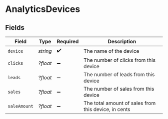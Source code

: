 # AnalyticsDevices


## Fields

| Field                                                | Type                                                 | Required                                             | Description                                          |
| ---------------------------------------------------- | ---------------------------------------------------- | ---------------------------------------------------- | ---------------------------------------------------- |
| `device`                                             | *string*                                             | :heavy_check_mark:                                   | The name of the device                               |
| `clicks`                                             | *?float*                                             | :heavy_minus_sign:                                   | The number of clicks from this device                |
| `leads`                                              | *?float*                                             | :heavy_minus_sign:                                   | The number of leads from this device                 |
| `sales`                                              | *?float*                                             | :heavy_minus_sign:                                   | The number of sales from this device                 |
| `saleAmount`                                         | *?float*                                             | :heavy_minus_sign:                                   | The total amount of sales from this device, in cents |
